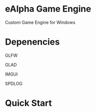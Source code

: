 # eAlpha Game Engine
 Custom Game Engine for Windows

# Depenencies 
 GLFW
 
 GLAD
 
 IMGUI
 
 SPDLOG

# Quick Start
